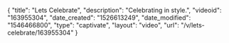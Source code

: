{
    "title": "Lets Celebrate",
    "description": "Celebrating in style.",
    "videoid": "163955304",
    "date_created": "1526613249",
    "date_modified": "1546466800",
    "type": "captivate",
    "layout": "video",
    "url": "\/v\/lets-celebrate\/163955304"
}